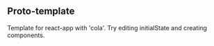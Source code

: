 ## Proto-template

Template for react-app with 'cola'. Try editing initialState and creating components.